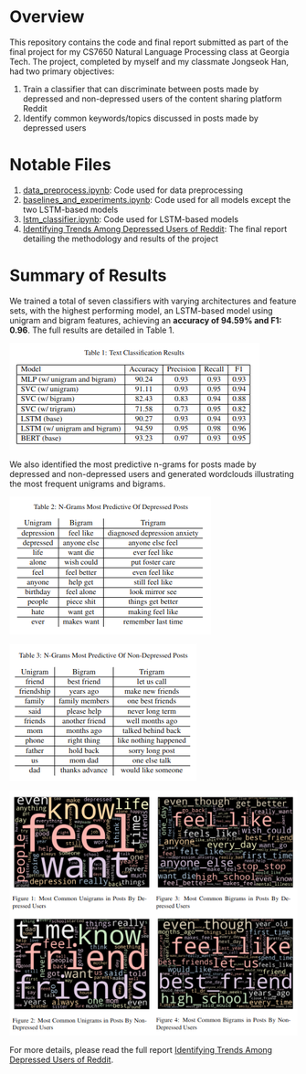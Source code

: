 # Overview
This repository contains the code and final report submitted as part of the final project for my CS7650 Natural Language Processing class at Georgia Tech. The project, completed by myself and my classmate Jongseok Han, had two primary objectives:
1. Train a classifier that can discriminate between posts made by depressed and non-depressed users of the content sharing platform Reddit
2. Identify common keywords/topics discussed in posts made by depressed users

# Notable Files
1. [data_preprocess.ipynb](data_preprocess.ipynb): Code used for data preprocessing
2. [baselines_and_experiments.ipynb](baselines_and_experiments.ipynb): Code used for all models except the two LSTM-based models
3. [lstm_classifier.ipynb](lstm_classifier.ipynb): Code used for LSTM-based models
4. [Identifying Trends Among Depressed Users of Reddit](Identifying%20Trends%20Among%20Depressed%20Users%20of%20Reddit.pdf): The final report detailing the methodology and results of the project

# Summary of Results
We trained a total of seven classifiers with varying architectures and feature sets, with the highest performing model, an LSTM-based model using unigram and bigram features, achieving an **accuracy of 94.59% and F1: 0.96**. The full results are detailed in Table 1.

![Table 1](https://github.com/athinnyun/reddit-depression-classification/blob/main/Table%201.png?raw=true)

We also identified the most predictive n-grams for posts made by depressed and non-depressed users and generated wordclouds illustrating the most frequent unigrams and bigrams.

![Table 2](https://github.com/athinnyun/reddit-depression-classification/blob/main/Table%202.png?raw=true)

![Table 3](https://github.com/athinnyun/reddit-depression-classification/blob/main/Table%203.png?raw=true)

![Wordclouds](https://github.com/athinnyun/reddit-depression-classification/blob/main/Wordclouds.png?raw=true)

For more details, please read the full report [Identifying Trends Among Depressed Users of Reddit](Identifying%20Trends%20Among%20Depressed%20Users%20of%20Reddit.pdf).

